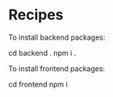 # Recipes

To install backend packages:

cd backend .
npm i .

To install frontend packages:

cd frontend
npm i
